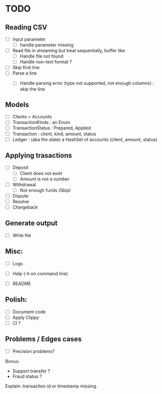 # TODO

## Reading CSV
- [ ] Input parameter
  - [ ] handle parameter missing
- [ ] Read file in streaming but treat sequentially, buffer like
  - [ ] Handle file not found
  - [ ] Handle non-text format ?
- [ ] Skip first line
- [ ] Parse a line
  - [ ] Handle parsing error (type not supported, not enough columns) : skip the line


## Models
- [ ] Clients = Accounts
- [ ] TransactionKinds : an Enum
- [ ] TransactionStatus : Prepared, Applied
- [ ] Transaction : client, kind, amount, status 
- [ ] Ledger : (aka the state) a HashSet of accounts (client, amount, status)

## Applying trasactions
- [ ] Deposit
    - [ ] Client does not exist
    - [ ] Amount is not a number
- [ ] Withdrawal
    - [ ] Not enough funds (Skip)
- [ ] Dispute
- [ ] Resolve
- [ ] Chargeback

## Generate output
- [ ] Write file

## Misc:
- [ ] Logs
- [ ] Help (-h on command line)
- [ ] README


## Polish:
- [ ] Document code
- [ ] Apply Clippy
- [ ] CI ?

## Problems / Edges cases
- [ ] Precision problems? 

Bonus:
- Support transfer ?
- Fraud status ?

Explain: transaction id or timestamp missing.  